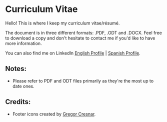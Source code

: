 # Curriculum Vitae
Hello! This is where I keep my curriculum vitae/résumé. 

The document is in three different formats: .PDF, .ODT and .DOCX. Feel free to download a copy and don't hesitate to contact me if you'd like to have more information.

You can also find me on LinkedIn [English Profile](https://www.linkedin.com/in/eliel-parra/?locale=en_US) | [Spanish Profile](https://www.linkedin.com/in/eliel-parra/).

## Notes:
* Please refer to PDF and ODT files primarily  as they're the most up to date ones.

## Credits:
* Footer icons created by [Gregor Cresnar](http://www.flaticon.com/authors/gregor-cresnar=).
